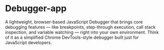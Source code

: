 # Debugger-app
A lightweight, browser-based JavaScript Debugger that brings core debugging features — like breakpoints, step-through execution, call stack inspection, and variable watching — right into your own environment. Think of it as a simplified Chrome DevTools-style debugger built just for JavaScript developers.
